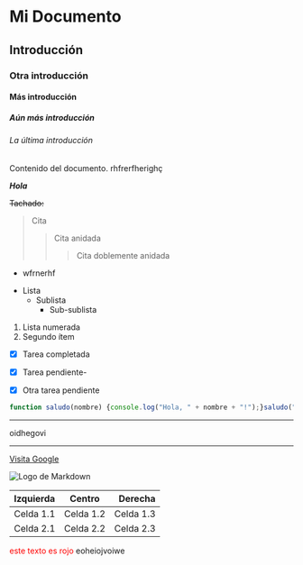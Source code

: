 # Mi Documento
## Introducción
### Otra introducción
#### Más introducción
##### Aún más introducción
###### La última introducción

Contenido del documento. rhfrerfherighç


***Hola***

~~Tachado:~~
> Cita
>> Cita anidada
>>> Cita doblemente anidada


- wfrnerhf

* Lista
    * Sublista
        * Sub-sublista

1. Lista numerada
2. Segundo ítem


- [x] Tarea completada
- [x] Tarea pendiente- 
- [x] Otra tarea pendiente


```javascript
function saludo(nombre) {console.log("Hola, " + nombre + "!");}saludo("Mundo");
```

---


oidhegovi



---


[Visita Google](https://www.google.com "Buscador de Google")


![Logo de Markdown](https://markdown-here.com/img/icon256.png)

| Izquierda | Centro | Derecha |
|:----------|:------:|--------:|
| Celda 1.1 | Celda 1.2 | Celda 1.3 |
| Celda 2.1 | Celda 2.2 | Celda 2.3 |


[^1]: Este es el texto de la nota al pie.

 <span style="color:red;">este texto es rojo</span>
eoheiojvoiwe